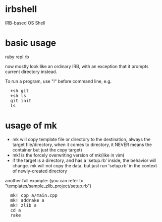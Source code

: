 irbshell
========

IRB-based OS Shell

basic usage
=====

ruby repl.rb

now mostly look like an ordinary IRB, with an exception that it prompts current directory instead.

To run a program, use "!" before command line, e.g.

<pre>
  +sh git
  +sh ls
  git init
  ls
</pre>


usage of mk
=====
<ul>
<li>mk will copy template file or directory to the destination, always the target file/directory, 
when it comes to directory, it NEVER means the container but just the copy target)</li>

<li>mk! is the forcely overwriting version of mk(like in vim)</li>

<li>if the target is a directory, and has a 'setup.rb' inside,
the behavior will change.
mk will not copy the data, but just run 'setup.rb' in the context of newly-created directory
</li>

</ul>


another full example:
(you can refer to "templates/sample_zlib_project/setup.rb")
<pre>
  mk! cpp a/main.cpp
  mk! addrake a
  mk! zlib a
  cd a
  rake
</pre>


